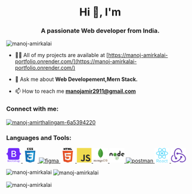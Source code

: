 <h1 align="center">Hi 👋, I'm <manoj_amirkalai/></h1>
<h3 align="center">A passionate Web developer from India.</h3>

<p align="left"> <img src="https://komarev.com/ghpvc/?username=manoj-amirkalai&label=Profile%20views&color=0e75b6&style=flat" alt="manoj-amirkalai" /> </p>



- 👨‍💻 All of my projects are available at [https://manoj-amirkalai-portfolio.onrender.com/](https://manoj-amirkalai-portfolio.onrender.com/)

- 💬 Ask me about **Web Developement,Mern Stack.**

- 📫 How to reach me **manojamir2911@gmail.com**

<h3 align="left">Connect with me:</h3>
<p align="left">
<a href="https://linkedin.com/in/manoj-amirthalingam-6a5394220" target="blank"><img align="center" src="https://raw.githubusercontent.com/rahuldkjain/github-profile-readme-generator/master/src/images/icons/Social/linked-in-alt.svg" alt="manoj-amirthalingam-6a5394220" height="30" width="40" /></a>
</p>

<h3 align="left">Languages and Tools:</h3>
<p align="left"> <a href="https://getbootstrap.com" target="_blank" rel="noreferrer"> <img src="https://raw.githubusercontent.com/devicons/devicon/master/icons/bootstrap/bootstrap-plain-wordmark.svg" alt="bootstrap" width="40" height="40"/> </a> <a href="https://www.w3schools.com/css/" target="_blank" rel="noreferrer"> <img src="https://raw.githubusercontent.com/devicons/devicon/master/icons/css3/css3-original-wordmark.svg" alt="css3" width="40" height="40"/> </a> <a href="https://www.figma.com/" target="_blank" rel="noreferrer"> <img src="https://www.vectorlogo.zone/logos/figma/figma-icon.svg" alt="figma" width="40" height="40"/> </a> <a href="https://www.w3.org/html/" target="_blank" rel="noreferrer"> <img src="https://raw.githubusercontent.com/devicons/devicon/master/icons/html5/html5-original-wordmark.svg" alt="html5" width="40" height="40"/> </a> <a href="https://developer.mozilla.org/en-US/docs/Web/JavaScript" target="_blank" rel="noreferrer"> <img src="https://raw.githubusercontent.com/devicons/devicon/master/icons/javascript/javascript-original.svg" alt="javascript" width="40" height="40"/> </a> <a href="https://www.mongodb.com/" target="_blank" rel="noreferrer"> <img src="https://raw.githubusercontent.com/devicons/devicon/master/icons/mongodb/mongodb-original-wordmark.svg" alt="mongodb" width="40" height="40"/> </a> <a href="https://nodejs.org" target="_blank" rel="noreferrer"> <img src="https://raw.githubusercontent.com/devicons/devicon/master/icons/nodejs/nodejs-original-wordmark.svg" alt="nodejs" width="40" height="40"/> </a> <a href="https://postman.com" target="_blank" rel="noreferrer"> <img src="https://www.vectorlogo.zone/logos/getpostman/getpostman-icon.svg" alt="postman" width="40" height="40"/> </a> <a href="https://reactjs.org/" target="_blank" rel="noreferrer"> <img src="https://raw.githubusercontent.com/devicons/devicon/master/icons/react/react-original-wordmark.svg" alt="react" width="40" height="40"/> </a> <a href="https://redux.js.org" target="_blank" rel="noreferrer"> <img src="https://raw.githubusercontent.com/devicons/devicon/master/icons/redux/redux-original.svg" alt="redux" width="40" height="40"/> </a> </p>

<p><img align="left" src="https://github-readme-stats.vercel.app/api/top-langs?username=manoj-amirkalai&show_icons=true&locale=en&layout=compact" alt="manoj-amirkalai" /></p>

<p>&nbsp;<img align="center" src="https://github-readme-stats.vercel.app/api?username=manoj-amirkalai&show_icons=true&locale=en" alt="manoj-amirkalai" /></p>

<p><img align="center" src="https://github-readme-streak-stats.herokuapp.com/?user=manoj-amirkalai&" alt="manoj-amirkalai" /></p>
